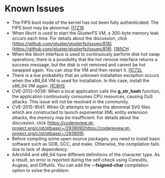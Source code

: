 # Known Issues<a name="EN-US_TOPIC_0225731124"></a>

-   The FIPS boot mode of the kernel has not been fully authenticated. The FIPS boot may be abnormal.  [I17Z18](https://gitee.com/src-openeuler/crypto-policies/issues/I17Z18?from=project-issue)
-   When libvirt is used to start the GlusterFS VM, a 300-byte memory leak occurs each time. For details about the discussion, click  [https://github.com/gluster/glusterfs/issues/818](https://github.com/gluster/glusterfs/issues/818).  [I185CH](https://gitee.com/src-openeuler/glusterfs/issues/I185CH?from=project-issue)
-   When the libvirt interface is used to continuously perform disk hot swap operations, there is a possibility that the hot remove interface returns a success message, but the disk is not removed and cannot be hot swapped again. You can stop the VM and then restart it.  [I1C72L](https://gitee.com/src-openeuler/qemu/issues/I1C72L?from=project-issue)
-   There is a low probability that an unknown installation exception occurs when the x86\_64 VM is used for installation. In this case, install the x86\_64 VM again.  [I1C8HS](https://gitee.com/src-openeuler/anaconda/issues/I1C8HS?from=project-issue)
-   CVE-2012-0039: When a local application calls the  **g\_str\_hash**  function, the application continuously consumes CPU resources, causing DoS attacks. This issue will not be resolved in the community.
-   CVE-2015-9541: When Qt attempts to parse the abnormal SVG files which are constructed to launch exponential XML entity extension attacks, the memory may be insufficient. For details about the discussion, click  [https://codereview.qt-project.org/c/qt/qtbase/+/293909](https://codereview.qt-project.org/c/qt/qtbase/+/293909).
-   Before compiling some open-source packages, you need to install basic software such as GDB, GCC, and make. Otherwise, the compilation fails due to lack of dependency.
-   AArch64 and x86\_64 have different definitions of the character type. As a result, an error is reported during the self-check using Coreutils, Augeas, and Diffutils. You can add the  **--fsigned-char**  compilation option to solve the problem.

